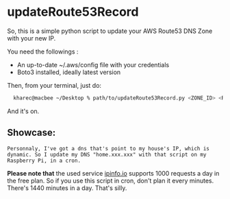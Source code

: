 # updateRoute53Record

So, this is a simple python script to update your AWS Route53 DNS Zone with your new IP.

You need the followings :

* An up-to-date ~/.aws/config file with your credentials
* Boto3 installed, ideally latest version

Then, from your terminal, just do:

```bash
  kharec@macbee ~/Desktop % path/to/updateRoute53Record.py <ZONE_ID> <RECORD.DOMAINE.FR>
```

And it's on.

Showcase:
---------
    
    Personnaly, I've got a dns that's point to my house's IP, which is dynamic. So I update my DNS "home.xxx.xxx" with that script on my Raspberry Pi, in a cron. 

**Please note that** the used service [ipinfo.io](https://ipinfo.io) supports 1000 requests a day in the free plan. So if you use this script in cron, don't plan it every minutes. There's 1440 minutes in a day. That's silly.
